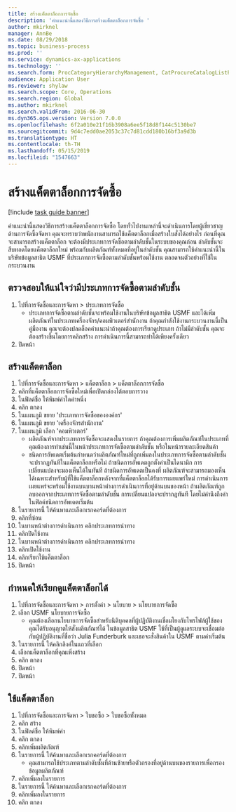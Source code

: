 ```yaml
---
title: สร้างแค็ตตาล็อกการจัดซื้อ
description: 'คำแนะนำนี้แสดงวิธีการสร้างแค็ตตาล็อกการจัดซื้อ '
author: mkirknel
manager: AnnBe
ms.date: 08/29/2018
ms.topic: business-process
ms.prod: ''
ms.service: dynamics-ax-applications
ms.technology: ''
ms.search.form: ProcCategoryHierarchyManagement, CatProcureCatalogListPage, CatProcureCatalogCreate, CatProcureCatalogEdit, SysPolicyListPage, SysPolicy, CatCatalogPolicyRule, PurchReqTableListPage, PurchReqCreate, PurchReqTable, PurchReqAddItem
audience: Application User
ms.reviewer: shylaw
ms.search.scope: Core, Operations
ms.search.region: Global
ms.author: mkirknel
ms.search.validFrom: 2016-06-30
ms.dyn365.ops.version: Version 7.0.0
ms.openlocfilehash: 6f2a010e21f16b3908a6ee5f18d8f144c5130be7
ms.sourcegitcommit: 9d4c7edd0ae2053c37c7d81cdd180b16bf3a9d3b
ms.translationtype: HT
ms.contentlocale: th-TH
ms.lasthandoff: 05/15/2019
ms.locfileid: "1547663"
---
```

# <a name="create-a-procurement-catalog"></a>สร้างแค็ตตาล็อกการจัดซื้อ

[!include [task guide banner](../../includes/task-guide-banner.md)]

คำแนะนำนี้แสดงวิธีการสร้างแค็ตตาล็อกการจัดซื้อ  โดยทั่วไปงานเหล่านี้จะดำเนินการโดยผู้เชี่ยวชาญด้านการจัดซื้อจัดหา  คุณจะทราบว่าพนักงานสามารถใช้แค็ตตาล็อกเมื่อสร้างใบสั่งได้อย่างไร ก่อนที่คุณจะสามารถสร้างแค็ตตาล็อก จะต้องมีประเภทการจัดซื้อตามลำดับชั้นในระบบของคุณก่อน ลำดับชั้นจะสืบทอดโดยแค็ตตาล็อกใหม่ พร้อมกับผลิตภัณฑ์ทั้งหมดที่อยู่ในลำดับชั้น คุณสามารถใช้คำแนะนำนี้ในบริษัทข้อมูลสาธิต USMF ที่ประเภทการจัดซื้อตามลำดับชั้นพร้อมใช้งาน ตลอดจนตัวอย่างที่ใช้ในกระบวนงาน


## <a name="ensure-that-a-procurement-category-hierarchy-exists"></a>ตรวจสอบให้แน่ใจว่ามีประเภทการจัดซื้อตามลำดับชั้น
1. ไปที่การจัดซื้อและการจัดหา > ประเภทการจัดซื้อ
    * ประเภทการจัดซื้อตามลำดับชั้นจะพร้อมใช้งานในบริษัทข้อมูลสาธิต USMF และได้เพิ่มผลิตภัณฑ์ในประเภทเครื่องจักร/คอมพิวเตอร์สำนักงาน  ถ้าคุณกำลังใช้งานกระบวนงานนี้เป็นคู่มืองาน คุณจะต้องปลดล็อคคำแนะนำถ้าคุณต้องการเรียกดูประเภท ถ้าไม่มีลำดับชั้น คุณจะต้องสร้างขึ้นโดยการคลิกสร้าง  การดำเนินการนี้สามารถทำได้เพียงครั้งเดียว  
2. ปิดหน้า

## <a name="create-a-catalog"></a>สร้างแค็ตตาล็อก
1. ไปที่การจัดซื้อและการจัดหา > แค็ตตาล็อก > แค็ตตาล็อกการจัดซื้อ
2. คลิกที่แค็ตตาล็อกการจัดซื้อใหม่เพื่อเปิดกล่องโต้ตอบการวาง
3. ในฟิลด์ชื่อ ให้พิมพ์ค่าใดค่าหนึ่ง
4. คลิก ตกลง
5. ในแผนภูมิ ขยาย 'ประเภทการจัดซื้อขององค์กร'
6. ในแผนภูมิ ขยาย 'เครื่องจักรสำนักงาน'
7. ในแผนภูมิ เลือก 'คอมพิวเตอร์'
    * ผลิตภัณฑ์จากประเภทการจัดซื้อจะแสดงในรายการ  ถ้าคุณต้องการเพิ่มผลิตภัณฑ์ในประเภทที่คุณต้องการทำเช่นนี้ในหน้าประเภทการจัดซื้อตามลำดับชั้น หรือในหน้ารายละเอียดสินค้า  
    * ชนิดการอัพเดตเริ่มต้นกำหนดว่าผลิตภัณฑ์ใหม่ที่ถูกเพิ่มลงในประเภทการจัดซื้อตามลำดับชั้นจะปรากฏทันทีในแค็ตตาล็อกหรือไม่  ถ้าชนิดการอัพเดตถูกตั้งค่าเป็นไดนามิก การเปลี่ยนแปลงจะมองเห็นได้ในทันที ถ้าชนิดการอัพเดตเป็นคงที่ ผลิตภัณฑ์จะสามารถมองเห็นได้เฉพาะสำหรับผู้ที่ใช้แค็ตตาล็อกหลังจากที่แค็ตตาล็อกได้รับการเผยแพร่ใหม่ การดำเนินการเผยแพร่จะพร้อมใช้งานบนบานหน้าต่างการดำเนินการที่อยู่ด้านบนของหน้า ถ้าผลิตภัณฑ์ถูกลบออกจากประเภทการจัดซื้อตามลำดับชั้น การเปลี่ยนแปลงจะปรากฏทันที โดยไม่คำนึงถึงค่าในฟิลด์ชนิดการอัพเดตเริ่มต้น  
8. ในรายการนี้ ให้ค้นหาและเลือกเรกคอร์ดที่ต้องการ
9. คลิกที่ซ่อน
10. ในบานหน้าต่างการดำเนินการ คลิกประเภทการนำทาง
11. คลิกปิดใช้งาน
12. ในบานหน้าต่างการดำเนินการ คลิกประเภทการนำทาง
13. คลิกเปิดใช้งาน
14. คลิกเรียกใช้แค็ตตาล็อก
15. ปิดหน้า

## <a name="make-the-catalog-visible"></a>กำหนดให้เรียกดูแค็ตตาล็อกได้
1. ไปที่การจัดซื้อและการจัดหา > การตั้งค่า > นโยบาย > นโยบายการจัดซื้อ
2. เลือก USMF นโยบายการจัดซื้อ
    * คุณต้องเลือกนโยบายการจัดซื้อสำหรับนิติบุคคลที่ผู้ปฏิบัติงานเชื่อมโยงกับโพรไฟล์ผู้ใช้ของคุณได้รับอนุญาตให้สั่งผลิตภัณฑ์ได้ ในข้อมูลสาธิต USMF ใช้ที่เป็นผู้ดูแลระบบจะเชื่อมต่อกับผู้ปฏิบัติงานที่ชื่อว่า Julia Funderburk และเธอจะสั่งสินค้าใน USMF ตามค่าเริ่มต้น  
3. ในรายการนี้ ให้คลิกลิงค์ในแถวที่เลือก
4. เลือกแค็ตตาล็อกที่คุณเพิ่งสร้าง
5. คลิก ตกลง
6. ปิดหน้า
7. ปิดหน้า

## <a name="use-the-catalog"></a>ใช้แค็ตตาล็อก
1. ไปที่การจัดซื้อและการจัดหา > ใบขอซื้อ > ใบขอซื้อทั้งหมด
2. คลิก สร้าง
3. ในฟิลด์ชื่อ ให้พิมพ์ค่า 
4. คลิก ตกลง
5. คลิกเพิ่มผลิตภัณฑ์
6. ในรายการนี้ ให้ค้นหาและเลือกเรกคอร์ดที่ต้องการ
    * คุณสามารถใช้ประเภทตามลำดับชั้นที่ด้านซ้ายหรือตัวกรองที่อยู่ด้านบนของรายการเพื่อกรองข้อมูลผลิตภัณฑ์  
7. คลิกเพิ่มลงในรายการ
8. ในรายการนี้ ให้ค้นหาและเลือกเรกคอร์ดที่ต้องการ
9. คลิกเพิ่มลงในรายการ
10. คลิก ตกลง

